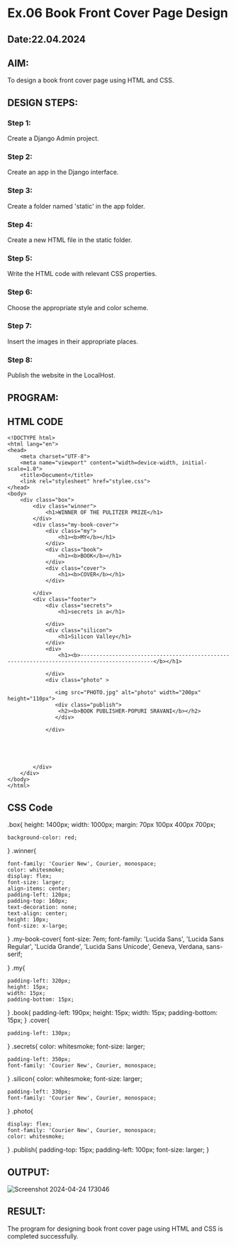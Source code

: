 # Ex.06 Book Front Cover Page Design
## Date:22.04.2024

## AIM:
To design a book front cover page using HTML and CSS.

## DESIGN STEPS:

### Step 1:
Create a Django Admin project.

### Step 2:
Create an app in the Django interface.

### Step 3:
Create a folder named 'static' in the app folder.

### Step 4:
Create a new HTML file in the static folder.

### Step 5:
Write the HTML code with relevant CSS properties.

### Step 6:
Choose the appropriate style and color scheme.

### Step 7:
Insert the images in their appropriate places.

### Step 8:
Publish the website in the LocalHost.

## PROGRAM:
## HTML CODE
```
<!DOCTYPE html>
<html lang="en">
<head>
    <meta charset="UTF-8">
    <meta name="viewport" content="width=device-width, initial-scale=1.0">
    <title>Document</title>
    <link rel="stylesheet" href="stylee.css">
</head>
<body>
    <div class="box">
        <div class="winner">
            <h1>WINNER OF THE PULITZER PRIZE</h1>
        </div>
        <div class="my-book-cover">
            <div class="my">
                <h1><b>MY</b></h1>
            </div>
            <div class="book">
                <h1><b>BOOK</b></h1>
            </div>
            <div class="cover">
                <h1><b>COVER</b></h1>
            </div>

        </div>
        <div class="footer">
            <div class="secrets">
                <h1>secrets in a</h1>

            </div>
            <div class="silicon">
                <h1>Silicon Valley</h1>
            </div>
            <div>
                <h1><b>---------------------------------------------------------------------------------------------</b></h1>
                
            </div>
            <div class="photo" >
        
               <img src="PHOTO.jpg" alt="photo" width="200px" height="110px">
               <div class="publish">
                <h2><b>BOOK PUBLISHER-POPURI SRAVANI</b></h2>
               </div>
               
            </div>
            
            
              
            
        
        </div>
    </div>
</body>
</html>
```
## CSS Code
.box{
    height: 1400px;
    width: 1000px;
    margin: 70px 100px 400px 700px;
    
    background-color: red;
    
}
.winner{
    
    font-family: 'Courier New', Courier, monospace;
    color: whitesmoke;
    display: flex;
    font-size: larger;
    align-items: center;
    padding-left: 120px;
    padding-top: 160px;
    text-decoration: none;
    text-align: center;
    height: 10px;
    font-size: x-large;
    
    
}
.my-book-cover{
    font-size: 7em;
    font-family: 'Lucida Sans', 'Lucida Sans Regular', 'Lucida Grande', 'Lucida Sans Unicode', Geneva, Verdana, sans-serif;
    
   

}
.my{
    
    padding-left: 320px;
    height: 15px;
    width: 15px;
    padding-bottom: 15px;
    
    
}
.book{
    padding-left: 190px;
    height: 15px;
    width: 15px;
    padding-bottom: 15px;
}
.cover{
    
    padding-left: 130px;


}
.secrets{
    color: whitesmoke;
    font-size: larger;
    
    
    padding-left: 350px;
    font-family: 'Courier New', Courier, monospace;
}
.silicon{
    color: whitesmoke;
    font-size: larger;
    
    
    padding-left: 330px;
    font-family: 'Courier New', Courier, monospace;

}
.photo{
    
    display: flex;
    font-family: 'Courier New', Courier, monospace;
    color: whitesmoke;
}
.publish{
    padding-top: 15px;
    padding-left: 100px;
    font-size: larger;
}


## OUTPUT:
![Screenshot 2024-04-24 173046](https://github.com/sravanipopuri2006/cover/assets/139778301/d5156eba-e8f3-4a73-b1f8-31b52140870a)



## RESULT:
The program for designing book front cover page using HTML and CSS is completed successfully.
